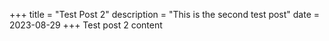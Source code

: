 +++
title = "Test Post 2"
description = "This is the second test post"
date = 2023-08-29
+++
Test post 2 content
